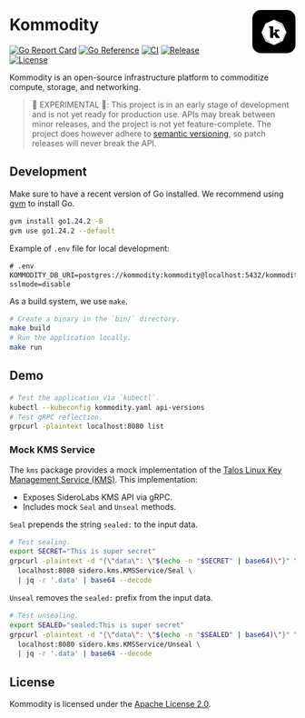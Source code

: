 <img src="public/kommodity-logo.jpeg" alt="Kommodity Logo" style="border-radius: 15px; max-width: 150px; width: 15%; float: right; margin-top: 30px; margin-left: 30px; margin-bottom: 30px;"/>

# Kommodity

[![Go Report Card](https://img.shields.io/badge/go%20report-A+-brightgreen?style=flat-square)](https://goreportcard.com/report/github.com/kommodity-io/kommodity)
[![Go Reference](https://img.shields.io/badge/godoc-reference-blue?style=flat-square)](https://pkg.go.dev/github.com/kommodity-io/kommodity)
[![CI](https://img.shields.io/github/actions/workflow/status/kommodity-io/kommodity/release.yml?branch=main&label=ci&style=flat-square)](https://github.com/kommodity-io/kommodity/actions)
[![Release](https://img.shields.io/github/v/release/kommodity-io/kommodity?include_prereleases&label=release&style=flat-square)](https://github.com/kommodity-io/kommodity/releases)
[![License](https://img.shields.io/github/license/kommodity-io/kommodity?style=flat-square)](https://github.com/kommodity-io/kommodity/blob/main/LICENSE)

Kommodity is an open-source infrastructure platform to commoditize compute, storage, and networking.

> 🚧 EXPERIMENTAL 🚧: This project is in an early stage of development and is not yet ready for production use. APIs may break between minor releases, and the project is not yet feature-complete. The project does however adhere to [semantic versioning][semver], so patch releases will never break the API.

## Development

Make sure to have a recent version of Go installed. We recommend using [gvm][gvm] to install Go.

```bash
gvm install go1.24.2 -B
gvm use go1.24.2 --default
```

Example of `.env` file for local development:

```dotenv
# .env
KOMMODITY_DB_URI=postgres://kommodity:kommodity@localhost:5432/kommodity?sslmode=disable
```

As a build system, we use `make`.

```bash
# Create a binary in the `bin/` directory.
make build
# Run the application locally.
make run
```

## Demo

```bash
# Test the application via `kubectl`.
kubectl --kubeconfig kommodity.yaml api-versions
# Test gRPC reflection.
grpcurl -plaintext localhost:8080 list
```

### Mock KMS Service

The `kms` package provides a mock implementation of the [Talos Linux Key Management Service (KMS)][talos-kms-api]. This implementation:

- Exposes SideroLabs KMS API via gRPC.
- Includes mock `Seal` and `Unseal` methods.

`Seal` prepends the string `sealed:` to the input data.

```bash
# Test sealing.
export SECRET="This is super secret"
grpcurl -plaintext -d "{\"data\": \"$(echo -n "$SECRET" | base64)\"}" \
  localhost:8080 sidero.kms.KMSService/Seal \
  | jq -r '.data' | base64 --decode
```

`Unseal` removes the `sealed:` prefix from the input data.

```bash
# Test unsealing.
export SEALED="sealed:This is super secret"
grpcurl -plaintext -d "{\"data\": \"$(echo -n "$SEALED" | base64)\"}" \
  localhost:8080 sidero.kms.KMSService/Unseal \
  | jq -r '.data' | base64 --decode
```

## License

Kommodity is licensed under the [Apache License 2.0](LICENSE).

[gvm]: https://github.com/moovweb/gvm
[talos-kms-api]: https://github.com/siderolabs/kms-client/blob/main/api/kms/kms.proto
[semver]: https://semver.org
